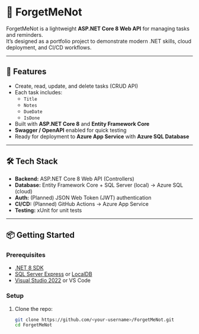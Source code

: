 # 🌸 ForgetMeNot

ForgetMeNot is a lightweight **ASP.NET Core 8 Web API** for managing tasks and reminders.  
It’s designed as a portfolio project to demonstrate modern .NET skills, cloud deployment, and CI/CD workflows.

---

## 🚀 Features
- Create, read, update, and delete tasks (CRUD API)
- Each task includes:
  - `Title`
  - `Notes`
  - `DueDate`
  - `IsDone`
- Built with **ASP.NET Core 8** and **Entity Framework Core**
- **Swagger / OpenAPI** enabled for quick testing
- Ready for deployment to **Azure App Service** with **Azure SQL Database**

---

## 🛠️ Tech Stack
- **Backend:** ASP.NET Core 8 Web API (Controllers)
- **Database:** Entity Framework Core + SQL Server (local) → Azure SQL (cloud)
- **Auth:** (Planned) JSON Web Token (JWT) authentication
- **CI/CD:** (Planned) GitHub Actions → Azure App Service
- **Testing:** xUnit for unit tests

---

## 📦 Getting Started

### Prerequisites
- [.NET 8 SDK](https://dotnet.microsoft.com/en-us/download)
- [SQL Server Express](https://www.microsoft.com/en-us/sql-server/sql-server-downloads) or [LocalDB](https://learn.microsoft.com/en-us/sql/database-engine/configure-windows/sql-server-express-localdb)
- [Visual Studio 2022](https://visualstudio.microsoft.com/) or VS Code

### Setup
1. Clone the repo:
   ```bash
   git clone https://github.com/<your-username>/ForgetMeNot.git
   cd ForgetMeNot
